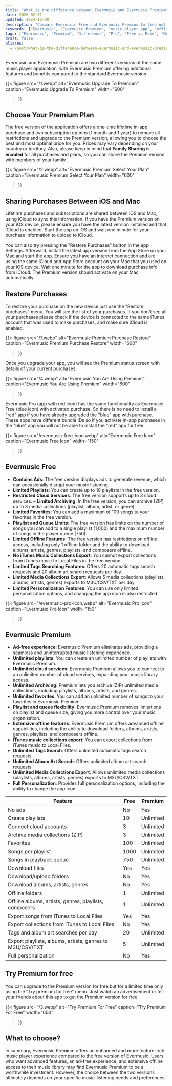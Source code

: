 ```yaml
---
title: "What is the difference between Evermusic and Evermusic Premium"
date: 2020-02-01
updated: 2024-12-08
description: "Compare Evermusic Free and Evermusic Premium to find out which version best fits your music listening needs. See all limits, features, and pricing options."
keywords: ["Evermusic", "Evermusic Premium", "music player app", "offline music", "iOS music player", "cloud music", "premium upgrade", "ad-free player", "playlist limits", "in-app purchase"]
tags: ["Evermusic", "Premium", "Difference", "Pro", "Free vs Paid", "Music App", "Offline Music"]
draft: false
aliases:
  - /post/what-is-the-difference-between-evermusic-and-evermusic-premium/
---
```


Evermusic and Evermusic Premium are two different versions of the same music player application, with Evermusic Premium offering additional features and benefits compared to the standard Evermusic version.

{{< figure
  src="/1.webp"
  alt="Evermusic Upgrade To Premium"
  caption="Evermusic Upgrade To Premium"
  width="600"
>}}

## Choose Your Premium Plan

The free version of the application offers a one-time lifetime in-app purchase and two subscription options (1 month and 1 year) to remove all restrictions and upgrade to the Premium version, allowing you to choose the best and most optimal price for you. Prices may vary depending on your country or territory. Also, please keep in mind that **Family Sharing** is **enabled** for all purchases and plans, so you can share the Premium version with members of your family.

{{< figure
  src="/2.webp"
  alt="Evermusic Premium Select Your Plan"
  caption="Evermusic Premium Select Your Plan"
  width="600"
>}}

## Sharing Purchases Between iOS and Mac

 Lifetime purchases and subscriptions are shared between iOS and Mac, using iCloud to sync this information. If you have the Premium version on your iOS device, please ensure you have the latest version installed and that iCloud is enabled. Start the app on iOS and wait one minute for your purchase information to upload to iCloud.

You can also try pressing the "Restore Purchases" button in the app Settings. Afterward, install the latest app version from the App Store on your Mac and start the app. Ensure you have an internet connection and are using the same iCloud and App Store account on your Mac that you used on your iOS device. Wait one minute for the app to download purchase info from iCloud. The Premium version should activate on your Mac automatically.

## Restore Purchases

To restore your purchase on the new device just use the "Restore purchases" menu. You will see the list of your purchases. If you don't see all your purchases please check if the device is connected to the same iTunes account that was used to make purchases, and make sure iCloud is enabled.

{{< figure
  src="/7.webp"
  alt="Evermusic Premium Purchase Restore"
  caption="Evermusic Premium Purchase Restore"
  width="600"
>}}

Once you upgrade your app, you will see the Premium status screen with details of your current purchases.

{{< figure
  src="/4.webp"
  alt="Evermusic You Are Using Premium"
  caption="Evermusic You Are Using Premium"
  width="600"
>}}

Evermusic Pro (app with red icon) has the same functionality as Evermusic Free (blue icon) with activated purchase. So there is no need to install a "red" app if you have already upgraded the "blue" app with purchase. These apps have different bundle IDs so if you activate in-app purchases in the "blue" app you will not be able to install the "red" app for free.

{{< figure
  src="/evermusic-free-icon.webp"
  alt="Evermusic Free Icon"
  caption="Evermusic Free Icon"
  width="150"
>}}

## Evermusic Free

- **Contains Ads**: The free version displays ads to generate revenue, which can occasionally disrupt your music listening.
- **Limited Playlists**: You can create up to 10 playlists in the free version.
- **Restricted Cloud Services**: The free version supports up to 3 cloud services.
– **Limited Archiving**: In the free version, you can archive (ZIP) up to 3 media collections (playlist, album, artist, or genre).
- **Limited Favorites**: You can add a maximum of 100 songs to your favorites in the free version.
- **Playlist and Queue Limits**: The free version has limits on the number of songs you can add to a single playlist (1,000) and the maximum number of songs in the player queue (750).
- **Limited Offline Features**: The free version has restrictions on offline access, including only 1 offline folder and the ability to download albums, artists, genres, playlists, and composers offline.
- **No iTunes Music Collections Export**: You cannot export collections from iTunes music to Local Files in the free version.
- **Limited Tags Searching Features**: Offers 20 automatic tags search requests and 20 album art search requests per day.
- **Limited Media Collections Export**: Allows 5 media collections (playlists, albums, artists, genres) exports to M3U/CSV/TXT per day.
- **Limited Personalization Features**: You can use only limited personalization options, and changing the app icon is also restricted.

{{< figure
  src="/evermusic-pro-icon.webp"
  alt="Evermusic Pro Icon"
  caption="Evermusic Pro Icon"
  width="150"
>}}

## Evermusic Premium

- **Ad-free experience**: Evermusic Premium eliminates ads, providing a seamless and uninterrupted music listening experience.
- **Unlimited playlists**: You can create an unlimited number of playlists with Evermusic Premium.
- **Unlimited cloud services**: Evermusic Premium allows you to connect to an unlimited number of cloud services, expanding your music library access.
- **Unlimited Archiving**: Premium lets you archive (ZIP) unlimited media collections, including playlists, albums, artists, and genres.
- **Unlimited favorites**: You can add an unlimited number of songs to your favorites in Evermusic Premium.
- **Playlist and queue flexibility**: Evermusic Premium removes limitations on playlist and queue size, giving you more control over your music organization.
- **Extensive offline features**: Evermusic Premium offers advanced offline capabilities, including the ability to download folders, albums, artists, genres, playlists, and composers offline.
- **iTunes music collections export**: You can export collections from iTunes music to Local Files.
- **Unlimited Tags Search**: Offers unlimited automatic tags search requests.
- **Unlimited Album Art Search**: Offers unlimited album art search requests.
- **Unlimited Media Collections Export**: Allows unlimited media collections (playlists, albums, artists, genres) exports to M3U/CSV/TXT.
- **Full Personalization**: Provides full personalization options, including the ability to change the app icon.

| Feature | Free | Premium |
|--------|------|---------|
| No ads | No | Yes |
| Create playlists | 10 | Unlimited |
| Connect cloud accounts | 3 | Unlimited |
| Archive media collections (ZIP) | 3 | Unlimited |
| Favorites | 100 | Unlimited |
| Songs per playlist | 1000 | Unlimited |
| Songs in playback queue | 750 | Unlimited |
| Download files | Yes | Yes |
| Download/upload folders | No | Yes |
| Download albums, artists, genres | No | Yes |
| Offline folders | 1 | Unlimited |
| Offline albums, artists, genres, playlists, composers | 1 | Unlimited |
| Export songs from iTunes to Local Files | Yes | Yes |
| Export collections from iTunes to Local Files | No | Yes |
| Tags and album art searches per day | 20 | Unlimited |
| Export playlists, albums, artists, genres to M3U/CSV/TXT | 5 | Unlimited |
| Full personalization | No | Yes |

## Try Premium for free

You can upgrade to the Premium version for free but for a limited time only using the "Try premium for free" menu. Just watch an advertisement or tell your friends about this app to get the Premium version for free.

{{< figure
  src="/3.webp"
  alt="Try Premium For Free"
  caption="Try Premium For Free"
  width="600"
>}}

## What to choose?

In summary, Evermusic Premium offers an enhanced and more feature-rich music player experience compared to the free version of Evermusic. Users who want advanced features, an ad-free experience, and extensive offline access to their music library may find Evermusic Premium to be a worthwhile investment. However, the choice between the two versions ultimately depends on your specific music-listening needs and preferences.